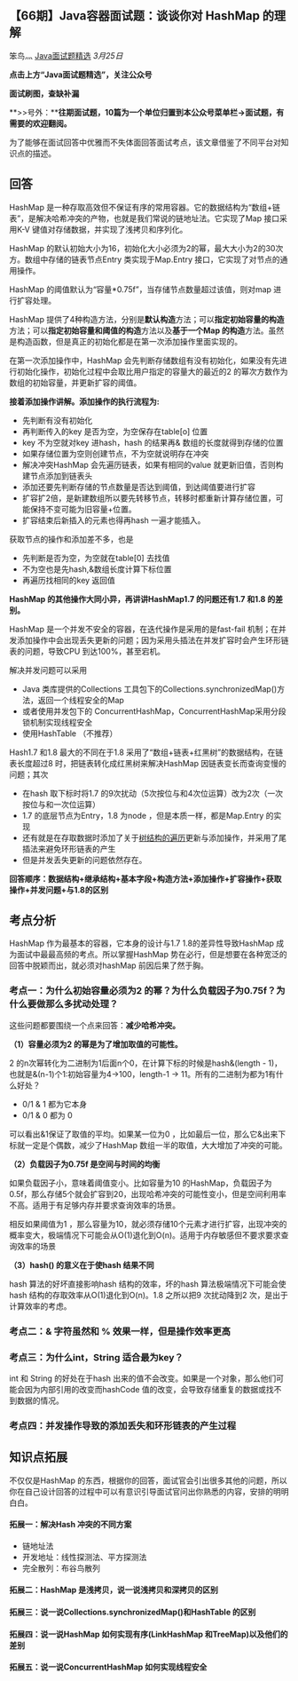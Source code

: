 ## 【66期】Java容器面试题：谈谈你对 HashMap 的理解

笨鸟灬 [Java面试题精选](javascript:void(0);) *3月25日*

**点击上方“Java面试题精选”，关注公众号**

**面试刷图，查缺补漏**

**>>号外：****往期面试题，10篇为一个单位归置到本公众号菜单栏->面试题，有需要的欢迎翻阅。**

为了能够在面试回答中优雅而不失体面回答面试考点，该文章借鉴了不同平台对知识点的描述。

## 回答

HashMap 是一种存取高效但不保证有序的常用容器。它的数据结构为“数组+链表”，是解决哈希冲突的产物，也就是我们常说的链地址法。它实现了Map 接口采用K-V 键值对存储数据，并实现了浅拷贝和序列化。

HashMap 的默认初始大小为16，初始化大小必须为2的幂，最大大小为2的30次方。数组中存储的链表节点Entry 类实现于Map.Entry 接口，它实现了对节点的通用操作。

HashMap 的阈值默认为“容量*0.75f”，当存储节点数量超过该值，则对map 进行扩容处理。

HashMap 提供了4种构造方法，分别是**默认构造**方法；可以**指定初始容量的构造**方法；可以**指定初始容量和阈值的构造**方法以及**基于一个Map 的构造**方法。虽然是构造函数，但是真正的初始化都是在第一次添加操作里面实现的。

在第一次添加操作中，HashMap 会先判断存储数组有没有初始化，如果没有先进行初始化操作，初始化过程中会取比用户指定的容量大的最近的2 的幂次方数作为数组的初始容量，并更新扩容的阈值。

**接着添加操作讲解。添加操作的执行流程为:**

- 先判断有没有初始化
- 再判断传入的key 是否为空，为空保存在table[o] 位置
- key 不为空就对key 进hash，hash 的结果再& 数组的长度就得到存储的位置
- 如果存储位置为空则创建节点，不为空就说明存在冲突
- 解决冲突HashMap 会先遍历链表，如果有相同的value 就更新旧值，否则构建节点添加到链表头
- 添加还要先判断存储的节点数量是否达到阈值，到达阈值要进行扩容
- 扩容扩2倍，是新建数组所以要先转移节点，转移时都重新计算存储位置，可能保持不变可能为旧容量+位置。
- 扩容结束后新插入的元素也得再hash 一遍才能插入。

获取节点的操作和添加差不多，也是

- 先判断是否为空，为空就在table[0] 去找值
- 不为空也是先hash,&数组长度计算下标位置
- 再遍历找相同的key 返回值

**HashMap 的其他操作大同小异，再讲讲HashMap1.7 的问题还有1.7 和1.8 的差别。**

HashMap 是一个并发不安全的容器，在迭代操作是采用的是fast-fail 机制；在并发添加操作中会出现丢失更新的问题；因为采用头插法在并发扩容时会产生环形链表的问题，导致CPU 到达100%，甚至宕机。

解决并发问题可以采用

- Java 类库提供的Collections 工具包下的Collections.synchronizedMap()方法，返回一个线程安全的Map
- 或者使用并发包下的 ConcurrentHashMap，ConcurrentHashMap采用分段锁机制实现线程安全
- 使用HashTable （不推荐）

Hash1.7 和1.8 最大的不同在于1.8 采用了“数组+链表+红黑树”的数据结构，在链表长度超过8 时，把链表转化成红黑树来解决HashMap 因链表变长而查询变慢的问题；其次

- 在hash 取下标时将1.7 的9次扰动（5次按位与和4次位运算）改为2次（一次按位与和一次位运算）
- 1.7 的底层节点为Entry，1.8 为node ，但是本质一样，都是Map.Entry 的实现
- 还有就是在存取数据时添加了关于[树结构的遍历](http://mp.weixin.qq.com/s?__biz=MzIyNDU2ODA4OQ==&mid=2247484145&idx=1&sn=6200268056e6cf5f44ee4324fa5aa95b&chksm=e80db487df7a3d914198b0ea67fe25992d92cfb2ddffc93296e630db04f0fd54c109bf4ee870&scene=21#wechat_redirect)更新与添加操作，并采用了尾插法来避免环形链表的产生
- 但是并发丢失更新的问题依然存在。

**回答顺序：数据结构+继承结构+基本字段+构造方法+添加操作+扩容操作+获取操作+并发问题+与1.8的区别**

## 考点分析

HashMap 作为最基本的容器，它本身的设计与1.7 1.8的差异性导致HashMap 成为面试中最最高频的考点。所以掌握HashMap 势在必行，但是想要在各种宽泛的回答中脱颖而出，就必须对hashMap 前因后果了然于胸。

### 考点一：为什么初始容量必须为2 的幂？为什么负载因子为0.75f？为什么要做那么多扰动处理？

这些问题都要围绕一个点来回答：**减少哈希冲突。**

**（1）容量必须为2 的幂是为了增加取值的可能性。**

2 的n次幂转化为二进制为1后面n个0，在计算下标的时候是hash&(length - 1)，也就是&(n-1)个1:初始容量为4->100，length-1 -> 11。所有的二进制为都为1有什么好处？

- 0/1 & 1 都为它本身
- 0/1 & 0 都为 0

可以看出&1保证了取值的平均。如果某一位为0 ，比如最后一位，那么它&出来下标就一定是个偶数，减少了HashMap 数组一半的取值，大大增加了冲突的可能。

**（2）负载因子为0.75f 是空间与时间的均衡**

如果负载因子小，意味着阈值变小。比如容量为10 的HashMap，负载因子为0.5f，那么存储5个就会扩容到20，出现哈希冲突的可能性变小，但是空间利用率不高。适用于有足够内存并要求查询效率的场景。

相反如果阈值为1 ，那么容量为10，就必须存储10个元素才进行扩容，出现冲突的概率变大，极端情况下可能会从O(1)退化到O(n)。适用于内存敏感但不要求要求查询效率的场景

**（3）hash() 的意义在于使hash 结果不同**

hash 算法的好坏直接影响hash 结构的效率，坏的hash 算法极端情况下可能会使hash 结构的存取效率从O(1)退化到O(n)。1.8 之所以把9 次扰动降到2 次，是出于计算效率的考虑。

### 考点二：& 字符虽然和 % 效果一样，但是操作效率更高

### 考点三：为什么int，String 适合最为key？

int 和 String 的好处在于hash 出来的值不会改变。如果是一个对象，那么他们可能会因为内部引用的改变而hashCode 值的改变，会导致存储重复的数据或找不到数据的情况。

### 考点四：并发操作导致的添加丢失和环形链表的产生过程

## 知识点拓展

不仅仅是HashMap 的东西，根据你的回答，面试官会引出很多其他的问题，所以你在自己设计回答的过程中可以有意识引导面试官问出你熟悉的内容，安排的明明白白。

#### 拓展一：解决Hash 冲突的不同方案

- 链地址法
- 开发地址：线性探测法、平方探测法
- 完全散列：布谷鸟散列

#### 拓展二：HashMap 是浅拷贝，说一说浅拷贝和深拷贝的区别

#### 拓展三：说一说Collections.synchronizedMap()和HashTable 的区别

#### 拓展四：说一说HashMap 如何实现有序(LinkHashMap 和TreeMap)以及他们的差别

#### 拓展五：说一说ConcurrentHashMap 如何实现线程安全